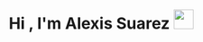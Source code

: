 <h1 align="center"><b>Hi , I'm Alexis Suarez </b><img src="https://media.giphy.com/media/hvRJCLFzcasrR4ia7z/giphy.gif" width="35"></h1>
